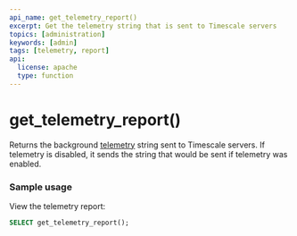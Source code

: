 ```yaml
---
api_name: get_telemetry_report()
excerpt: Get the telemetry string that is sent to Timescale servers
topics: [administration]
keywords: [admin]
tags: [telemetry, report]
api:
  license: apache
  type: function
---
```


# get_telemetry_report()

Returns the background [telemetry][telemetry] string sent to Timescale
servers. If telemetry is disabled, it sends the string that would be sent
if telemetry was enabled.

### Sample usage

View the telemetry report:

```sql
SELECT get_telemetry_report();
```

[telemetry]: /self-hosted/:currentVersion:/configuration/telemetry
